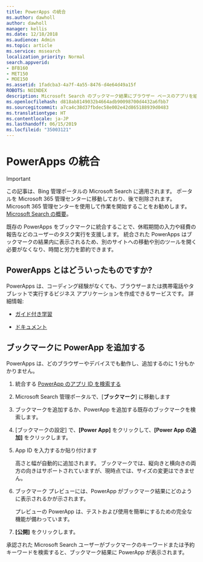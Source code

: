 ```yaml
---
title: PowerApps の統合
ms.author: dawholl
author: dawholl
manager: kellis
ms.date: 12/18/2018
ms.audience: Admin
ms.topic: article
ms.service: mssearch
localization_priority: Normal
search.appverid:
- BFB160
- MET150
- MOE150
ms.assetid: 1fadcba3-4a7f-4a55-8476-d4e64d49a15f
ROBOTS: NOINDEX
description: Microsoft Search のブックマーク結果にブラウザー ベースのアプリを組み込みます
ms.openlocfilehash: d818ab8149032b4664adb90098700d4432a6fbb7
ms.sourcegitcommit: a7ca4c38d37fbdec58e002e42d865188939d0483
ms.translationtype: HT
ms.contentlocale: ja-JP
ms.lasthandoff: 06/15/2019
ms.locfileid: "35003121"
---
```

# <a name="integrate-powerapps"></a>PowerApps の統合

> [!IMPORTANT]
> この記事は、Bing 管理ポータルの Microsoft Search に適用されます。 ポータルを Microsoft 365 管理センターに移動しており、後で削除されます。 Microsoft 365 管理センターを使用して作業を開始することをお勧めします。 [Microsoft Search の概要](overview-microsoft-search.md)。
    
既存の PowerApps をブックマークに統合することで、休暇期間の入力や経費の報告などのユーザーのタスク実行を支援します。 統合された PowerApps はブックマークの結果内に表示されるため、別のサイトへの移動や別のツールを開く必要がなくなり、時間と労力を節約できます。
  
## <a name="what-are-powerapps"></a>PowerApps とはどういったものですか? 

PowerApps は、コーディング経験がなくても、ブラウザーまたは携帯電話やタブレットで実行するビジネス アプリケーションを作成できるサービスです。 詳細情報:
  
- 
  [ガイド付き学習](https://docs.microsoft.com/ja-JP/learn/browse/?products=powerapps)
    
- 
  [ドキュメント](https://docs.microsoft.com/ja-JP/powerapps/)
    
## <a name="add-a-powerapp-to-a-bookmark"></a>ブックマークに PowerApp を追加する

PowerApps は、どのブラウザーやデバイスでも動作し、追加するのに 1 分もかかりません。
  
1. 統合する [PowerApp のアプリ ID を検索する](https://docs.microsoft.com/ja-JP/powerapps/maker/canvas-apps/get-sessionid#get-an-app-id) 
    
2. Microsoft Search 管理ポータルで、[**ブックマーク**] に移動します
    
3. ブックマークを追加するか、PowerApp を追加する既存のブックマークを検索します。
    
4. [ブックマークの設定] で、**[Power App]** をクリックして、**[Power App の追加]** をクリックします。
    
5. App ID を入力するか貼り付けます
    
    高さと幅が自動的に追加されます。 ブックマークでは、縦向きと横向きの両方の向きはサポートされていますが、現時点では、サイズの変更はできません。
    
6. ブックマーク プレビューには、PowerApp がブックマーク結果にどのように表示されるかが示されます。
    
    プレビューの PowerApp は、テストおよび使用を簡単にするための完全な機能が備わっています。
    
7. **[公開]** をクリックします。
    
承認された Microsoft Search ユーザーがブックマークのキーワードまたは予約キーワードを検索すると、ブックマーク結果に PowerApp が表示されます。
